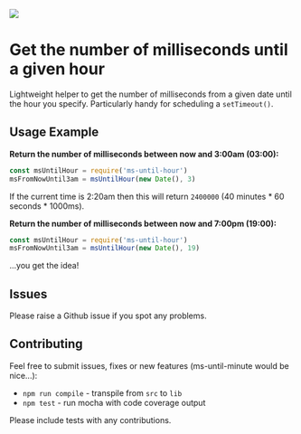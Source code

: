 ![](https://travis-ci.org/matt-rhys-jones/ms-until-hour.svg?branch=master)

# Get the number of milliseconds until a given hour

Lightweight helper to get the number of milliseconds from a given date until the hour you specify. Particularly handy for scheduling a `setTimeout()`.

## Usage Example

**Return the number of milliseconds between now and 3:00am (03:00):**

```javascript
const msUntilHour = require('ms-until-hour')
msFromNowUntil3am = msUntilHour(new Date(), 3)
```

If the current time is 2:20am then this will return `2400000` (40 minutes * 60 seconds * 1000ms).

**Return the number of milliseconds between now and 7:00pm (19:00):**

```javascript
const msUntilHour = require('ms-until-hour')
msFromNowUntil3am = msUntilHour(new Date(), 19)
```
...you get the idea!

## Issues
Please raise a Github issue if you spot any problems.

## Contributing
Feel free to submit issues, fixes or new features (ms-until-minute would be nice...):

- `npm run compile` - transpile from `src` to `lib`
- `npm test` - run mocha with code coverage output

Please include tests with any contributions.
